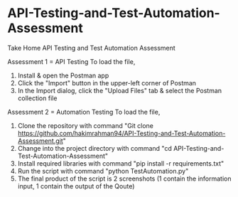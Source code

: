 # API-Testing-and-Test-Automation-Assessment
Take Home API Testing and Test Automation Assessment

Assessment 1 = API Testing
To load the file,
1. Install & open the Postman app
2. Click the "Import" button in the upper-left corner of Postman
3. In the Import dialog, click the "Upload Files" tab & select the Postman collection file


Assessment 2 = Automation Testing
To load the file,
1. Clone the repository with command "Git clone https://github.com/hakimrahman94/API-Testing-and-Test-Automation-Assessment.git"
2. Change into the project directory with command "cd API-Testing-and-Test-Automation-Assessment"
3. Install required libraries with command "pip install -r requirements.txt"
4. Run the script with command "python TestAutomation.py"
5. The final product of the script is 2 screenshots (1 contain the information input, 1 contain the output of the Qoute)
